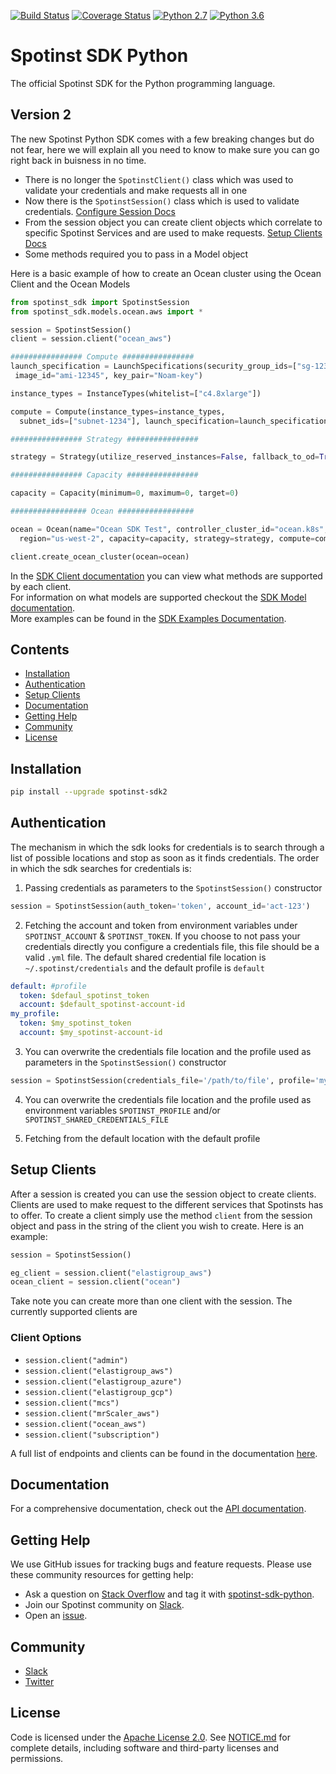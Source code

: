 [![Build Status](https://travis-ci.org/spotinst/spotinst-sdk-python.svg?branch=v2)](https://travis-ci.org/spotinst/spotinst-sdk-python)
[![Coverage Status](https://coveralls.io/repos/github/spotinst/spotinst-sdk-python/badge.svg?branch=v2)](https://coveralls.io/github/spotinst/spotinst-sdk-python?branch=master)
[![Python 2.7](https://img.shields.io/badge/python-2.7-blue.svg)](https://www.python.org/downloads/release/python-270/)
[![Python 3.6](https://img.shields.io/badge/python-3.6-blue.svg)](https://www.python.org/downloads/release/python-360/)

# Spotinst SDK Python

The official Spotinst SDK for the Python programming language.

## Version 2

The new Spotinst Python SDK comes with a few breaking changes but do not fear, here we will explain all you need to know to make sure you can go right back in buisness in no time. 

- There is no longer the `SpotinstClient()` class which was used to validate your credentials and make requests all in one
- Now there is the `SpotinstSession()` class which is used to validate credentials. [Configure Session Docs](#Configuring-Session)
- From the session object you can create client objects which correlate to specific Spotinst Services and are used to make requests. [Setup Clients Docs](#Setup-Clients)
- Some methods required you to pass in a Model object

Here is a basic example of how to create an Ocean cluster using the Ocean Client and the Ocean Models

```python
from spotinst_sdk import SpotinstSession
from spotinst_sdk.models.ocean.aws import *

session = SpotinstSession()
client = session.client("ocean_aws")

################ Compute ################
launch_specification = LaunchSpecifications(security_group_ids=["sg-12345"],
 image_id="ami-12345", key_pair="Noam-key")

instance_types = InstanceTypes(whitelist=["c4.8xlarge"])

compute = Compute(instance_types=instance_types, 
  subnet_ids=["subnet-1234"], launch_specification=launch_specification)

################ Strategy ################

strategy = Strategy(utilize_reserved_instances=False, fallback_to_od=True, spot_percentage=100)

################ Capacity ################

capacity = Capacity(minimum=0, maximum=0, target=0)

################# Ocean #################

ocean = Ocean(name="Ocean SDK Test", controller_cluster_id="ocean.k8s", 
  region="us-west-2", capacity=capacity, strategy=strategy, compute=compute)

client.create_ocean_cluster(ocean=ocean)
```

In the [SDK Client documentation](./docs/clients/) you can view what methods are supported by each client. <br>
For information on what models are supported checkout the [SDK Model documentation](./docs/models/). <br>
More examples can be found in the [SDK Examples Documentation](./docs/examples/). <br>

## Contents

- [Installation](#installation)
- [Authentication](#authentication)
- [Setup Clients](#setup-clients)
- [Documentation](#documentation)
- [Getting Help](#getting-help)
- [Community](#community)
- [License](#license)

## Installation

```bash
pip install --upgrade spotinst-sdk2
```

## Authentication

The mechanism in which the sdk looks for credentials is to search through a list of possible locations and stop as soon as it finds credentials. The order in which the sdk searches for credentials is:

1. Passing credentials as parameters to the `SpotinstSession()` constructor

```python
session = SpotinstSession(auth_token='token', account_id='act-123')
```

2. Fetching the account and token from environment variables under `SPOTINST_ACCOUNT` & `SPOTINST_TOKEN`.
If you choose to not pass your credentials directly you configure a credentials file, this file should be a valid `.yml` file. The default shared credential file location is `~/.spotinst/credentials` and the default profile is `default`

```yaml
default: #profile
  token: $defaul_spotinst_token
  account: $default_spotinst-account-id
my_profile:
  token: $my_spotinst_token
  account: $my_spotinst-account-id
```

3. You can overwrite the credentials file location and the profile used as parameters in the `SpotinstSession()` constructor

```python
session = SpotinstSession(credentials_file='/path/to/file', profile='my_profile')
```

4. You can overwrite the credentials file location and the profile used as environment variables `SPOTINST_PROFILE` and/or `SPOTINST_SHARED_CREDENTIALS_FILE`

5. Fetching from the default location with the default profile
  
## Setup Clients

After a session is created you can use the session object to create clients. Clients are used to make request to the different services that Spotinsts has to offer. To create a client simply use the method `client` from the session object and pass in the string of the client you wish to create. Here is an example:

```python
session = SpotinstSession()

eg_client = session.client("elastigroup_aws")
ocean_client = session.client("ocean")
```

Take note you can create more than one client with the session. The currently supported clients are

### Client Options

- `session.client("admin")`
- `session.client("elastigroup_aws")`
- `session.client("elastigroup_azure")`
- `session.client("elastigroup_gcp")`
- `session.client("mcs")`
- `session.client("mrScaler_aws")`
- `session.client("ocean_aws")`
- `session.client("subscription")`

A full list of endpoints and clients can be found in the documentation [here](./docs/clients/).

## Documentation

For a comprehensive documentation, check out the [API documentation](https://help.spot.io/).

## Getting Help

We use GitHub issues for tracking bugs and feature requests. Please use these community resources for getting help:

- Ask a question on [Stack Overflow](https://stackoverflow.com/) and tag it with [spotinst-sdk-python](https://stackoverflow.com/questions/tagged/spotinst-sdk-python/).
- Join our Spotinst community on [Slack](http://slack.spot.io/).
- Open an [issue](https://github.com/spotinst/spotinst-sdk-python/issues/new/).

## Community

- [Slack](http://slack.spot.io/)
- [Twitter](https://twitter.com/spot_hq/)

## License

Code is licensed under the [Apache License 2.0](LICENSE). See [NOTICE.md](NOTICE.md) for complete details, including software and third-party licenses and permissions.
